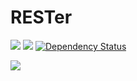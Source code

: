 # RESTer
<a href="https://travis-ci.org/RESTer-Club/RESTer" target="blank"><img src="https://travis-ci.org/RESTer-Club/RESTer.svg?branch=master" /></a>
<a href="https://codeclimate.com/github/RESTer-Club/RESTer" target="blank"><img src="https://codeclimate.com/github/RESTer-Club/RESTer/badges/gpa.svg" /></a>
<a href='https://gemnasium.com/RESTer-Club/RESTer' target="blank"><img src="https://gemnasium.com/RESTer-Club/RESTer.svg" alt="Dependency Status" /></a>

<img src="https://raw.githubusercontent.com/RESTer-Club/RESTer/master/images/icons/icon_128.png"/>



